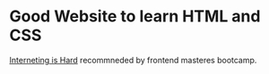 # Good Website to learn HTML and CSS

[Interneting is Hard](https://www.internetingishard.com/) recommneded by frontend masteres bootcamp.